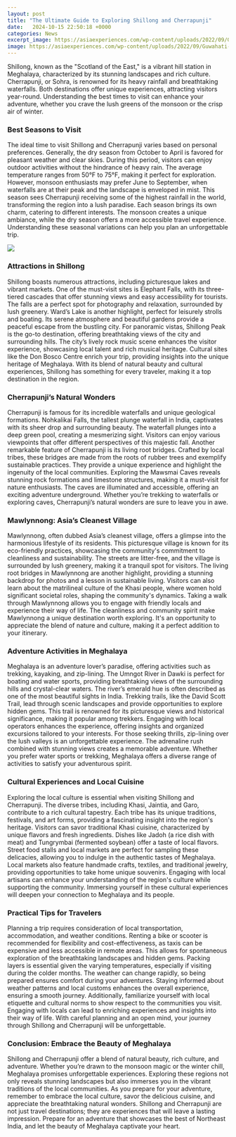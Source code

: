 ```yaml
---
layout: post
title: "The Ultimate Guide to Exploring Shillong and Cherrapunji"
date:   2024-10-15 22:50:18 +0000
categories: News
excerpt_image: https://asiaexperiences.com/wp-content/uploads/2022/09/Guwahati-Shillong-and-Cherrapunji-1.jpg
image: https://asiaexperiences.com/wp-content/uploads/2022/09/Guwahati-Shillong-and-Cherrapunji-1.jpg
---
```


Shillong, known as the "Scotland of the East," is a vibrant hill station in Meghalaya, characterized by its stunning landscapes and rich culture. Cherrapunji, or Sohra, is renowned for its heavy rainfall and breathtaking waterfalls. Both destinations offer unique experiences, attracting visitors year-round. Understanding the best times to visit can enhance your adventure, whether you crave the lush greens of the monsoon or the crisp air of winter.
### Best Seasons to Visit
The ideal time to visit Shillong and Cherrapunji varies based on personal preferences. Generally, the dry season from October to April is favored for pleasant weather and clear skies. During this period, visitors can enjoy outdoor activities without the hindrance of heavy rain. The average temperature ranges from 50°F to 75°F, making it perfect for exploration.
However, monsoon enthusiasts may prefer June to September, when waterfalls are at their peak and the landscape is enveloped in mist. This season sees Cherrapunji receiving some of the highest rainfall in the world, transforming the region into a lush paradise. Each season brings its own charm, catering to different interests. The monsoon creates a unique ambiance, while the dry season offers a more accessible travel experience. Understanding these seasonal variations can help you plan an unforgettable trip.

![](https://asiaexperiences.com/wp-content/uploads/2022/09/Guwahati-Shillong-and-Cherrapunji-1.jpg)
### Attractions in Shillong
Shillong boasts numerous attractions, including picturesque lakes and vibrant markets. One of the must-visit sites is Elephant Falls, with its three-tiered cascades that offer stunning views and easy accessibility for tourists. The falls are a perfect spot for photography and relaxation, surrounded by lush greenery.
Ward’s Lake is another highlight, perfect for leisurely strolls and boating. Its serene atmosphere and beautiful gardens provide a peaceful escape from the bustling city. For panoramic vistas, Shillong Peak is the go-to destination, offering breathtaking views of the city and surrounding hills. The city’s lively rock music scene enhances the visitor experience, showcasing local talent and rich musical heritage.
Cultural sites like the Don Bosco Centre enrich your trip, providing insights into the unique heritage of Meghalaya. With its blend of natural beauty and cultural experiences, Shillong has something for every traveler, making it a top destination in the region.
### Cherrapunji’s Natural Wonders
Cherrapunji is famous for its incredible waterfalls and unique geological formations. Nohkalikai Falls, the tallest plunge waterfall in India, captivates with its sheer drop and surrounding beauty. The waterfall plunges into a deep green pool, creating a mesmerizing sight. Visitors can enjoy various viewpoints that offer different perspectives of this majestic fall.
Another remarkable feature of Cherrapunji is its living root bridges. Crafted by local tribes, these bridges are made from the roots of rubber trees and exemplify sustainable practices. They provide a unique experience and highlight the ingenuity of the local communities.
Exploring the Mawsmai Caves reveals stunning rock formations and limestone structures, making it a must-visit for nature enthusiasts. The caves are illuminated and accessible, offering an exciting adventure underground. Whether you’re trekking to waterfalls or exploring caves, Cherrapunji’s natural wonders are sure to leave you in awe.
### Mawlynnong: Asia’s Cleanest Village
Mawlynnong, often dubbed Asia’s cleanest village, offers a glimpse into the harmonious lifestyle of its residents. This picturesque village is known for its eco-friendly practices, showcasing the community's commitment to cleanliness and sustainability. The streets are litter-free, and the village is surrounded by lush greenery, making it a tranquil spot for visitors.
The living root bridges in Mawlynnong are another highlight, providing a stunning backdrop for photos and a lesson in sustainable living. Visitors can also learn about the matrilineal culture of the Khasi people, where women hold significant societal roles, shaping the community's dynamics.
Taking a walk through Mawlynnong allows you to engage with friendly locals and experience their way of life. The cleanliness and community spirit make Mawlynnong a unique destination worth exploring. It's an opportunity to appreciate the blend of nature and culture, making it a perfect addition to your itinerary.
### Adventure Activities in Meghalaya
Meghalaya is an adventure lover’s paradise, offering activities such as trekking, kayaking, and zip-lining. The Umngot River in Dawki is perfect for boating and water sports, providing breathtaking views of the surrounding hills and crystal-clear waters. The river’s emerald hue is often described as one of the most beautiful sights in India.
Trekking trails, like the David Scott Trail, lead through scenic landscapes and provide opportunities to explore hidden gems. This trail is renowned for its picturesque views and historical significance, making it popular among trekkers. Engaging with local operators enhances the experience, offering insights and organized excursions tailored to your interests.
For those seeking thrills, zip-lining over the lush valleys is an unforgettable experience. The adrenaline rush combined with stunning views creates a memorable adventure. Whether you prefer water sports or trekking, Meghalaya offers a diverse range of activities to satisfy your adventurous spirit.
### Cultural Experiences and Local Cuisine
Exploring the local culture is essential when visiting Shillong and Cherrapunji. The diverse tribes, including Khasi, Jaintia, and Garo, contribute to a rich cultural tapestry. Each tribe has its unique traditions, festivals, and art forms, providing a fascinating insight into the region's heritage.
Visitors can savor traditional Khasi cuisine, characterized by unique flavors and fresh ingredients. Dishes like Jadoh (a rice dish with meat) and Tungrymbai (fermented soybean) offer a taste of local flavors. Street food stalls and local markets are perfect for sampling these delicacies, allowing you to indulge in the authentic tastes of Meghalaya.
Local markets also feature handmade crafts, textiles, and traditional jewelry, providing opportunities to take home unique souvenirs. Engaging with local artisans can enhance your understanding of the region's culture while supporting the community. Immersing yourself in these cultural experiences will deepen your connection to Meghalaya and its people.
### Practical Tips for Travelers
Planning a trip requires consideration of local transportation, accommodation, and weather conditions. Renting a bike or scooter is recommended for flexibility and cost-effectiveness, as taxis can be expensive and less accessible in remote areas. This allows for spontaneous exploration of the breathtaking landscapes and hidden gems.
Packing layers is essential given the varying temperatures, especially if visiting during the colder months. The weather can change rapidly, so being prepared ensures comfort during your adventures. Staying informed about weather patterns and local customs enhances the overall experience, ensuring a smooth journey.
Additionally, familiarize yourself with local etiquette and cultural norms to show respect to the communities you visit. Engaging with locals can lead to enriching experiences and insights into their way of life. With careful planning and an open mind, your journey through Shillong and Cherrapunji will be unforgettable.
### Conclusion: Embrace the Beauty of Meghalaya
Shillong and Cherrapunji offer a blend of natural beauty, rich culture, and adventure. Whether you’re drawn to the monsoon magic or the winter chill, Meghalaya promises unforgettable experiences. Exploring these regions not only reveals stunning landscapes but also immerses you in the vibrant traditions of the local communities.
As you prepare for your adventure, remember to embrace the local culture, savor the delicious cuisine, and appreciate the breathtaking natural wonders. Shillong and Cherrapunji are not just travel destinations; they are experiences that will leave a lasting impression. Prepare for an adventure that showcases the best of Northeast India, and let the beauty of Meghalaya captivate your heart.